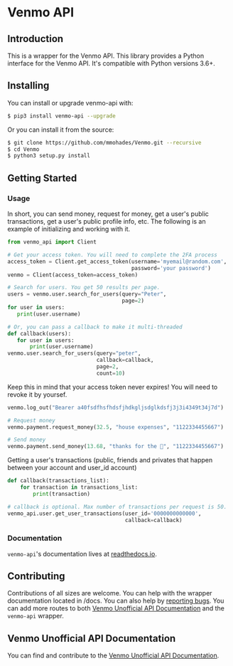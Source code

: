 # Venmo API

## Introduction

This is a wrapper for the Venmo API. This library provides a Python interface for the Venmo API. It's compatible with Python versions 3.6+.

## Installing

You can install or upgrade venmo-api with:

```bash
$ pip3 install venmo-api --upgrade
```

Or you can install it from the source:

```bash
$ git clone https://github.com/mmohades/Venmo.git --recursive
$ cd Venmo
$ python3 setup.py install
```

## Getting Started

### Usage

In short, you can send money, request for money, get a user's public transactions, get a user's public profile info, etc. The following is an example of initializing and working with it.

 ```python
from venmo_api import Client

# Get your access token. You will need to complete the 2FA process
access_token = Client.get_access_token(username='myemail@random.com',
                                        password='your password')
venmo = Client(access_token=access_token)

# Search for users. You get 50 results per page.
users = venmo.user.search_for_users(query="Peter",
                                     page=2)
for user in users:
    print(user.username)

# Or, you can pass a callback to make it multi-threaded
def callback(users):
    for user in users:
        print(user.username)
venmo.user.search_for_users(query="peter",
                             callback=callback,
                             page=2,
                             count=10)

 ```
Keep this in mind that your access token never expires! You will need to revoke it by yoursef.

```Python
venmo.log_out("Bearer a40fsdfhsfhdsfjhdkgljsdglkdsfj3j3i4349t34j7d")
```

```python
# Request money
venmo.payment.request_money(32.5, "house expenses", "1122334455667")
```

```python
# Send money
venmo.payment.send_money(13.68, "thanks for the 🍔", "1122334455667")
```



Getting a user's transactions (public, friends and privates that happen between your account and user_id account)

```python
def callback(transactions_list):
    for transaction in transactions_list:
        print(transaction)

# callback is optional. Max number of transactions per request is 50.
venmo_api.user.get_user_transactions(user_id='0000000000000',
                                     callback=callback) 
```



### Documentation

`venmo-api`'s documentation lives at [readthedocs.io](https://venmo.readthedocs.io/en/latest/).

## Contributing

Contributions of all sizes are welcome. You can help with the wrapper documentation located in /docs. You can also help by [reporting bugs](https://github.com/mmohades/VenmoApi/issues/new). You can add more routes to both  [Venmo Unofficial API Documentation](https://github.com/mmohades/VenmoApiDocumentation) and the `venmo-api` wrapper. 

## Venmo Unofficial API Documentation

You can find and contribute to the [Venmo Unofficial API Documentation](https://github.com/mmohades/VenmoApiDocumentation).